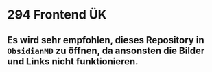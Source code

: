 # 294 Frontend ÜK
## Es wird sehr empfohlen, dieses Repository in `ObsidianMD` zu öffnen, da ansonsten die Bilder und Links nicht funktionieren. 
